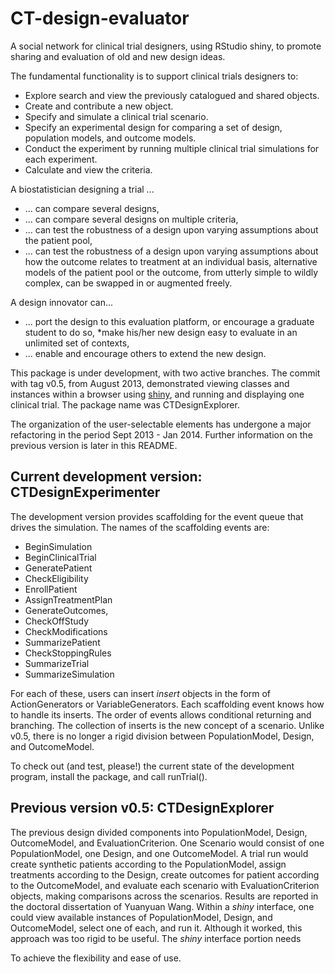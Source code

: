 CT-design-evaluator
===================

A social network for clinical trial designers, using RStudio shiny, to promote sharing and evaluation of old and new design ideas. 

The fundamental functionality is to support clinical trials designers to:  
* Explore search and view the previously catalogued and shared objects.
* Create and contribute a new object.
* Specify and simulate a clinical trial scenario.
* Specify an experimental design for comparing a set of design, population
models, and outcome models.
* Conduct the experiment by running multiple clinical trial simulations for
each experiment.
* Calculate and view the criteria.

A biostatistician designing a trial ...
* ... can compare several designs,
* ... can compare several designs on multiple criteria,
* ... can test the robustness of a design upon varying assumptions about
the patient pool,
* ... can test the robustness of a design upon varying assumptions about
how the outcome relates to treatment at an individual basis,
alternative models of the patient pool or the outcome, from utterly
simple to wildly complex, can be swapped in or augmented freely.

A design innovator can...
* ... port the design to this evaluation platform, or encourage a graduate
student to do so,
*make his/her new design easy to evaluate in an unlimited set of
contexts,
* ... enable and encourage others to extend the new design.

This package is under development, with two active branches. The commit with tag v0.5, from August 2013, demonstrated viewing classes and instances within a browser using [shiny](http://www.rstudio.org/shiny), and running and displaying one clinical trial. The package name was CTDesignExplorer. 

The organization of the user-selectable elements has undergone a major refactoring in the period Sept 2013 - Jan 2014. Further information on the previous version is later in this README.

Current development version: CTDesignExperimenter
----
The development version provides scaffolding for the event queue that drives the simulation. The names of the scaffolding events are:
* BeginSimulation
* BeginClinicalTrial
* GeneratePatient
* CheckEligibility 
* EnrollPatient
* AssignTreatmentPlan
* GenerateOutcomes,
* CheckOffStudy
* CheckModifications
* SummarizePatient
* CheckStoppingRules
* SummarizeTrial
* SummarizeSimulation

For each of these, users can insert  *insert* objects in the form of ActionGenerators or VariableGenerators. Each scaffolding event knows how to handle its inserts. The order of events allows conditional returning and branching. The collection of inserts is the new concept of a scenario. Unlike v0.5, there is no longer a rigid division between PopulationModel, Design, and OutcomeModel.

To check out (and test, please!) the current state of the development program, install the package, and call runTrial().



Previous version v0.5: CTDesignExplorer
----
The previous design divided components into PopulationModel, Design, OutcomeModel, and EvaluationCriterion.  One Scenario would consist of one PopulationModel, one Design, and one OutcomeModel. A trial run would create synthetic patients according to the PopulationModel, assign treatments according to the Design, create outcomes for patient according to the OutcomeModel, and evaluate each scenario with EvaluationCriterion objects, making comparisons across the scenarios. Results are reported in the doctoral dissertation of Yuanyuan Wang. Within a _shiny_ interface, one could view available instances of  PopulationModel, Design, and OutcomeModel, select one of each, and run it. Although it worked, this approach was too rigid to be useful. The  _shiny_ interface portion needs  

To achieve the flexibility and ease of use.
